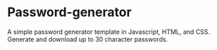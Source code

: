 # Password-generator
A simple password generator template in Javascript, HTML, and CSS. Generate and download up to 30 character passwords.